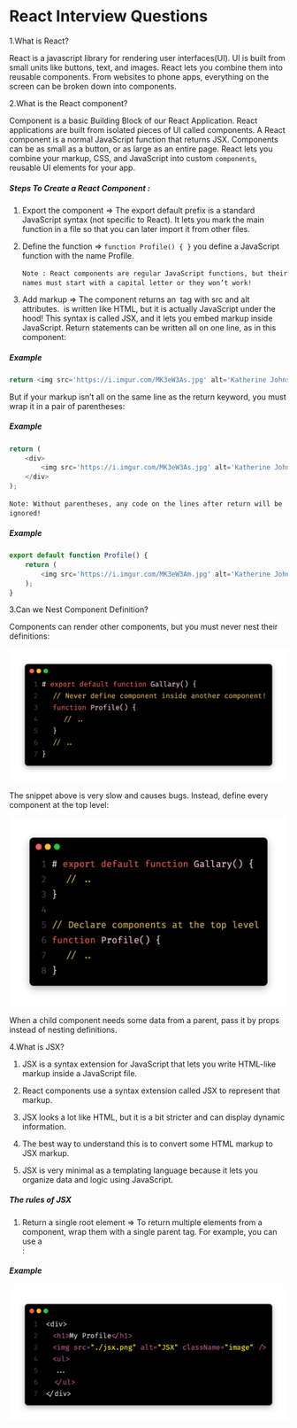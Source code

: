 # React Interview Questions

1.What is React?

React is a javascript library for rendering user interfaces(UI). UI is built from small units like buttons, text, and images. React lets you combine them into reusable components. From websites to phone apps, everything on the screen can be broken down into components.

2.What is the React component?

Component is a basic Building Block of our React Application. React applications are built from isolated pieces of UI called components. A React component is a normal JavaScript function that returns JSX. Components can be as small as a button, or as large as an entire page. React lets you combine your markup, CSS, and JavaScript into custom `components`, reusable UI elements for your app.

##### Steps To Create a React Component :

1.  Export the component ⇒ The export default prefix is a standard JavaScript syntax (not specific to React). It lets you mark the main function in a file so that you can later import it from other files.

2.  Define the function ⇒ `function Profile() { }` you define a JavaScript function with the name Profile.

    `Note : React components are regular JavaScript functions, but their names must start with a capital letter or they won’t work!`

3.  Add markup ⇒
    The component returns an <img /> tag with src and alt attributes. <img /> is written like HTML, but it is actually JavaScript under the hood! This syntax is called JSX, and it lets you embed markup inside JavaScript.
    Return statements can be written all on one line, as in this component:

##### Example

```javascript
return <img src='https://i.imgur.com/MK3eW3As.jpg' alt='Katherine Johnson' />;
```

But if your markup isn’t all on the same line as the return keyword, you must wrap it in a pair of parentheses:

##### Example

```javascript
return (
    <div>
        <img src='https://i.imgur.com/MK3eW3As.jpg' alt='Katherine Johnson' />
    </div>
);
```

`Note: Without parentheses, any code on the lines after return will be ignored! `

##### Example

```javascript
export default function Profile() {
    return (
        <img src='https://i.imgur.com/MK3eW3Am.jpg' alt='Katherine Johnson' />
    );
}
```

3.Can we Nest Component Definition?

Components can render other components, but you must never nest their definitions:

![Nesting1](./images/nesting_1.png)

The snippet above is very slow and causes bugs. Instead, define every component at the top level:

![Nesting2](./images/nesting_2.png)

When a child component needs some data from a parent, pass it by props instead of nesting definitions.

4.What is JSX?

1. JSX is a syntax extension for JavaScript that lets you write HTML-like markup inside a JavaScript file.

2. React components use a syntax extension called JSX to represent that markup.

3. JSX looks a lot like HTML, but it is a bit stricter and can display dynamic information.

4. The best way to understand this is to convert some HTML markup to JSX markup.

5. JSX is very minimal as a templating language because it lets you organize data and logic using JavaScript.

##### The rules of JSX

1. Return a single root element ⇒ To return multiple elements from a component, wrap them with a single parent tag.
   For example, you can use a <div>:

##### Example

![jsx](./images/jsx.png)
